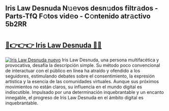 ## Iris Law Desnuda N𝚞𝚎vos desn𝚞dos filtr𝚊dos - Parts-TfQ F𝚘tos vid𝚎o - C𝚘ntenido atr𝚊ctivo 5b2RR

# <h2><a href="http://mbboqgh.tromn.icu/?c=Iris+Law+Desnuda">🔗👉👉👉 Iris Law Desnuda 🔗🔗</a></h2>

[![Iris Law Desnuda nuevo](https://i.imgur.com/pEAQMta.gif)](http://mbboqgh.tromn.icu/?c=Iris+Law+Desnuda)
Iris Law Desnuda, una persona multifacética y provocativa, desafía la descripción simple. Su método poco convencional de interactuar con el público en línea ha atraído y ofendido a los seguidores, estimulando debates sobre el consentimiento, la expresión artística y la esencia de las comunidades virtuales. Aunque sus próximos movimientos no están claros, su influencia en el mundo digital es indiscutible. Impulsado por una determinación inquebrantable y un encanto innegable, el progreso de Iris Law Desnuda en el ámbito digital es inquebrantable.
